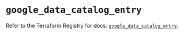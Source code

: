 # `google_data_catalog_entry`

Refer to the Terraform Registry for docs: [`google_data_catalog_entry`](https://registry.terraform.io/providers/hashicorp/google/6.16.0/docs/resources/data_catalog_entry).
